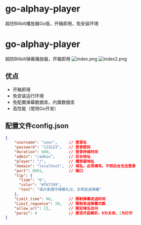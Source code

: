 # go-alphay-player
超仿Bilibili播放器Go版，开箱即用，免安装环境

# go-alphay-player
超防Bilibili弹幕播放器，开箱即用
![index.png](https://tva1.sinaimg.cn/large/008c6yxSgy1h537zlyqc2j31h60pvtx7.jpg)
![index2.png](https://tva1.sinaimg.cn/large/008c6yxSgy1h5380v99acj30rc0ir7ar.jpg)

## 优点
* 开箱即用
* 免安装运行环境
* 免配置弹幕数据库，内置数据库
* 高性能（使用Go开发）

## 配置文件config.json
```json
{
    "username": "user",     // 登录名
    "password": "123123",   // 登录密码
    "duration": 600,        // 登录持续时间
    "admin": "/admin",      // 后台地址
    "player": "/",          // 播放器地址
    "domain": "localhost",  // 域名，必须填写。不然后台无法登录
    "port": 8001,           // 端口
    "tip": {
      "time": "6",
      "color": "#fb7299",
      "text": "请大家遵守弹幕礼仪，文明发送弹幕"
    },
    "Limit_time": 60,       // 限制弹幕发送时间
    "Limit_requence": 20,   // 限制发送弹幕次数
    "allow_url": [],        // 限定域名访问
    "paras": 0              // 是否开启解析，0为关闭，1为打开
}
```
